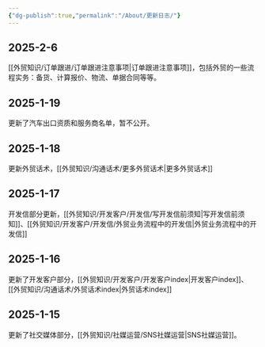 ```yaml
---
{"dg-publish":true,"permalink":"/About/更新日志/"}
---
```



## 2025-2-6

[[外贸知识/订单跟进/订单跟进注意事项\|订单跟进注意事项]]，包括外贸的一些流程实务：备货、计算报价、物流、单据合同等等。

## 2025-1-19

更新了汽车出口资质和服务商名单，暂不公开。

## 2025-1-18

更新外贸话术，[[外贸知识/沟通话术/更多外贸话术\|更多外贸话术]]

## 2025-1-17

开发信部分更新，[[外贸知识/开发客户/开发信/写开发信前须知\|写开发信前须知]]、[[外贸知识/开发客户/开发信/外贸业务流程中的开发信\|外贸业务流程中的开发信]]

## 2025-1-16

更新了开发客户部分，[[外贸知识/开发客户/开发客户index\|开发客户index]]、[[外贸知识/沟通话术/外贸话术index\|外贸话术index]]

## 2025-1-15

更新了社交媒体部分，[[外贸知识/社媒运营/SNS社媒运营\|SNS社媒运营]]。